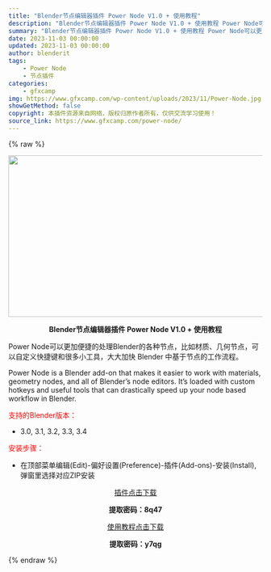 ```yaml
---
title: "Blender节点编辑器插件 Power Node V1.0 + 使用教程"
description: "Blender节点编辑器插件 Power Node V1.0 + 使用教程 Power Node可以更加便捷的处理Blender的各种节点，比如材质、几何节点，可以自定义快捷键和很多小工具，大大加快 ..."
summary: "Blender节点编辑器插件 Power Node V1.0 + 使用教程 Power Node可以更加便捷的处理Blender的各种节点，比如材质、几何节点，可以自定义快捷键和很多小工具，大大加快 ..."
date: 2023-11-03 00:00:00
updated: 2023-11-03 00:00:00
author: blenderit
tags: 
    - Power Node
    - 节点插件
categories:
    - gfxcamp
img: https://www.gfxcamp.com/wp-content/uploads/2023/11/Power-Node.jpg
showGetMethod: false
copyright: 本插件资源来自网络，版权归原作者所有，仅供交流学习使用！
source_link: https://www.gfxcamp.com/power-node/
---
```


{% raw %}
<div><p><img decoding="async" class="aligncenter size-full wp-image-116208" src="https://www.gfxcamp.com/wp-content/uploads/2023/11/Power-Node.jpg" data-src="https://www.gfxcamp.com/wp-content/uploads/2023/11/Power-Node.jpg" alt="" width="640" height="320" data-srcset="https://www.gfxcamp.com/wp-content/uploads/2023/11/Power-Node.jpg 640w, https://www.gfxcamp.com/wp-content/uploads/2023/11/Power-Node-150x75.jpg 150w" data-sizes="(max-width: 640px) 100vw, 640px"></p><p style="text-align: center;"><strong>Blender节点编辑器插件 Power Node V1.0 + 使用教程</strong></p><p>Power Node可以更加便捷的处理Blender的各种节点，比如材质、几何节点，可以自定义快捷键和很多小工具，大大加快 Blender 中基于节点的工作流程。</p><p>Power Node is a Blender add-on that makes it easier to work with materials, geometry nodes, and all of Blender’s node editors. It’s loaded with custom hotkeys and useful tools that can drastically speed up your node based workflow in Blender.</p><p style="text-align: left;"><span style="color: #ff0000;">支持的Blender版本：</span></p><ul>
<li style="text-align: left;">3.0, 3.1, 3.2, 3.3, 3.4</li>
</ul><p style="text-align: left;"><span style="color: #ff0000;">安装步骤：</span></p><ul>
<li>在顶部菜单编辑(Edit)-偏好设置(Preference)-插件(Add-ons)-安装(Install),弹窗里选择对应ZIP安装</li>
</ul><p style="text-align: center;"><a class="maxbutton-3 maxbutton maxbutton-baidu" target="_blank" rel="noopener" href="https://pan.baidu.com/s/13tKa9kWhk3yQwGC-s0tW-w?pwd=8q47"><span class="mb-text">插件点击下载</span></a></p><p style="text-align: center;"><strong>提取密码：8q47</strong></p><p style="text-align: center;"><a class="maxbutton-3 maxbutton maxbutton-baidu" target="_blank" rel="noopener" href="https://pan.baidu.com/s/1Z-nhh-R5YXZ6JCxeywOLiw?pwd=y7qg"><span class="mb-text">使用教程点击下载</span></a></p><p style="text-align: center;"><strong>提取密码：y7qg</strong></p></div>
<div style="display: none">gfxcamp</div>
{% endraw %}